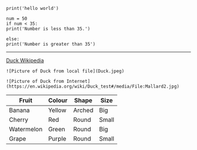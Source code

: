 `print('hello world')`


 ```
 num = 50
if num < 35:
print('Number is less than 35.')

else:
 print('Number is greater than 35')

```
 ---

 [Duck Wikipedia](https://en.wikipedia.org/wiki/Duck)

```
![Picture of Duck from local file](Duck.jpeg)
```
```
![Picture of Duck from Internet](https://en.wikipedia.org/wiki/Duck_test#/media/File:Mallard2.jpg)
```

| Fruit | Colour | Shape | Size |
| ----- | ------ | ----- | ---- |
|  Banana     |   Yellow     |   Arched    |   Big   |
|   Cherry    |   Red     |   Round    |    Small  |
|     Watermelon  | Green       |  Round     |   Big
   | Grape   | Purple | Round | Small



